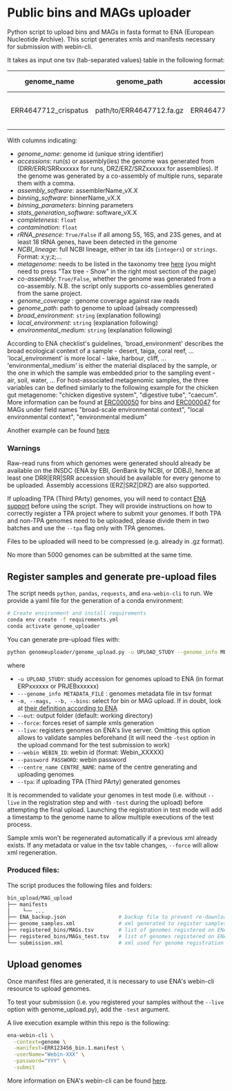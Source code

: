 # Public bins and MAGs uploader
Python script to upload bins and MAGs in fasta format to ENA (European Nucleotide Archive). This script generates xmls and manifests necessary for submission with webin-cli.

It takes as input one tsv (tab-separated values) table in the following format:

| genome_name | genome_path | accessions | assembly_software | binning_software | binning_parameters | stats_generation_software | completeness | contamination | genome_coverage | metagenome | co-assembly | broad_environment | local_environment | environmental_medium | rRNA_presence | taxonomy_lineage |
| --- | --- | --- | --- | --- | --- | --- | --- | --- | --- | --- | --- | --- | --- | --- | --- | --- |
| ERR4647712_crispatus | path/to/ERR4647712.fa.gz | ERR4647712 | megahit_v1.2.9 | MGnify-genomes-generation-pipeline_v1.0.0 | default | CheckM2_v1.0.1 | 100 | 0.38 | 14.2 | chicken gut metagenome | False | chicken | gut | mucosa | True | d__Bacteria;p__Firmicutes;c__Bacilli;o__Lactobacillales;f__Lactobacillaceae;g__Lactobacillus;s__Lactobacillus crispatus |

With columns indicating:
  * _genome_name_: genome id (unique string identifier)
  * _accessions_: run(s) or assembly(ies) the genome was generated from (DRR/ERR/SRRxxxxxx for runs, DRZ/ERZ/SRZxxxxxx for assemblies). If the genome was generated by a co-assembly of multiple runs, separate them with a comma.
  * _assembly_software_: assemblerName_vX.X
  * _binning_software_: binnerName_vX.X
  * _binning_parameters_: binning parameters
  * _stats_generation_software_: software_vX.X
  * _completeness_: `float`
  * _contamination_: `float`
  * _rRNA_presence_: `True/False` if all among 5S, 16S, and 23S genes, and at least 18 tRNA genes, have been detected in the genome
  * _NCBI_lineage_: full NCBI lineage, either in tax ids (`integers`) or `strings`. Format: x;y;z;...
  * _metagenome_: needs to be listed in the taxonomy tree [here](<https://www.ebi.ac.uk/ena/browser/view/408169?show=tax-tree>) (you might need to press "Tax tree - Show" in the right most section of the page)
  * _co-assembly_: `True/False`, whether the genome was generated from a co-assembly. N.B. the script only supports co-assemblies generated from the same project.
  * _genome_coverage_ : genome coverage against raw reads
  * _genome_path_: path to genome to upload (already compressed)
  * _broad_environment_: `string` (explanation following)
  * _local_environment_: `string` (explanation following)
  * _environmental_medium_: `string` (explanation following)

According to ENA checklist's guidelines, 'broad_environment' describes the broad ecological context of a sample - desert, taiga, coral reef, ... 'local_environment' is more local - lake, harbour, cliff, ... 'environmental_medium' is either the material displaced by the sample, or the one in which the sample was embedded prior to the sampling event - air, soil, water, ...
For host-associated metagenomic samples, the three variables can be defined similarly to the following example for the chicken gut metagenome: "chicken digestive system", "digestive tube", "caecum". More information can be found at [ERC000050](<https://www.ebi.ac.uk/ena/browser/view/ERC000050>) for bins and [ERC000047](<https://www.ebi.ac.uk/ena/browser/view/ERC000047>) for MAGs under field names "broad-scale environmental context", "local environmental context", "environmental medium"

Another example can be found [here](examples/input_example.tsv)

### Warnings

Raw-read runs from which genomes were generated should already be available on the INSDC (ENA by EBI, GenBank by NCBI, or DDBJ), hence at least one DRR|ERR|SRR accession should be available for every genome to be uploaded. Assembly accessions (ERZ|SRZ|DRZ) are also supported.

If uploading TPA (Third PArty) genomes, you will need to contact [ENA support](<https://www.ebi.ac.uk/ena/browser/support>) before using the script. They will provide instructions on how to correctly register a TPA project where to submit your genomes. If both TPA and non-TPA genomes need to be uploaded, please divide them in two batches and use the `--tpa` flag only with TPA genomes.

Files to be uploaded will need to be compressed (e.g. already in .gz format).

No more than 5000 genomes can be submitted at the same time.

## Register samples and generate pre-upload files
The script needs `python`, `pandas`, `requests`, and `ena-webin-cli` to run. We provide a yaml file for the generation of a conda environment:

```bash
# Create environment and install requirements
conda env create -f requirements.yml
conda activate genome_uploader
```

You can generate pre-upload files with:

```bash
python genomeuploader/genome_upload.py -u UPLOAD_STUDY --genome_info METADATA_FILE (--mags | --bins) --webin WEBIN_ID --password PASSWORD --centre_name CENTRE_NAME [--out] [--force] [--live] [--tpa]
```

where
  * `-u UPLOAD_STUDY`: study accession for genomes upload to ENA (in format ERPxxxxxx or PRJEBxxxxxx)
  * `---genome_info METADATA_FILE` : genomes metadata file in tsv format
  * `-m, --mags, --b, --bins`: select for bin or MAG upload. If in doubt, look at [their definition according to ENA](<https://ena-docs.readthedocs.io/en/latest/submit/assembly/metagenome.html>)
  * `--out`: output folder (default: working directory)
  * `--force`: forces reset of sample xmls generation
  * `--live`: registers genomes on ENA's live server. Omitting this option allows to validate samples beforehand (it will need the `-test` option in the upload command for the test submission to work)
  * `--webin WEBIN_ID`: webin id (format: Webin_XXXXX)
  * `--password PASSWORD`: webin password
  * `--centre_name CENTRE_NAME`: name of the centre generating and uploading genomes
  * `--tpa`: if uploading TPA (Third PArty) generated genomes

It is recommended to validate your genomes in test mode (i.e. without `--live` in the registration step and with `-test` during the upload) before attempting the final upload. Launching the registration in test mode will add a timestamp to the genome name to allow multiple executions of the test process.

Sample xmls won't be regenerated automatically if a previous xml already exists. If any metadata or value in the tsv table changes, `--force` will allow xml regeneration.

### Produced files:
The script produces the following files and folders:
```bash
bin_upload/MAG_upload
├── manifests
│    └── ...
├── ENA_backup.json                 # backup file to prevent re-download of metadata from ENA. Regeneration can be forced with --force
├── genome_samples.xml              # xml generated to register samples on ENA before the upload
├── registered_bins/MAGs.tsv        # list of genomes registered on ENA in live mode - needed for manifest generation
├── registered_bins/MAGs_test.tsv   # list of genomes registered on ENA in test mode - needed for manifest generation
└── submission.xml                  # xml used for genome registration on ENA
```

## Upload genomes
Once manifest files are generated, it is necessary to use ENA's webin-cli resource to upload genomes.

To test your submission (i.e. you registered your samples without the `--live` option with genome_upload.py), add the `-test` argument.

A live execution example within this repo is the following:
```bash
ena-webin-cli \
  -context=genome \
  -manifest=ERR123456_bin.1.manifest \
  -userName="Webin-XXX" \
  -password="YYY" \
  -submit
```

More information on ENA's webin-cli can be found [here](<https://ena-docs.readthedocs.io/en/latest/submit/general-guide/webin-cli.html>).
